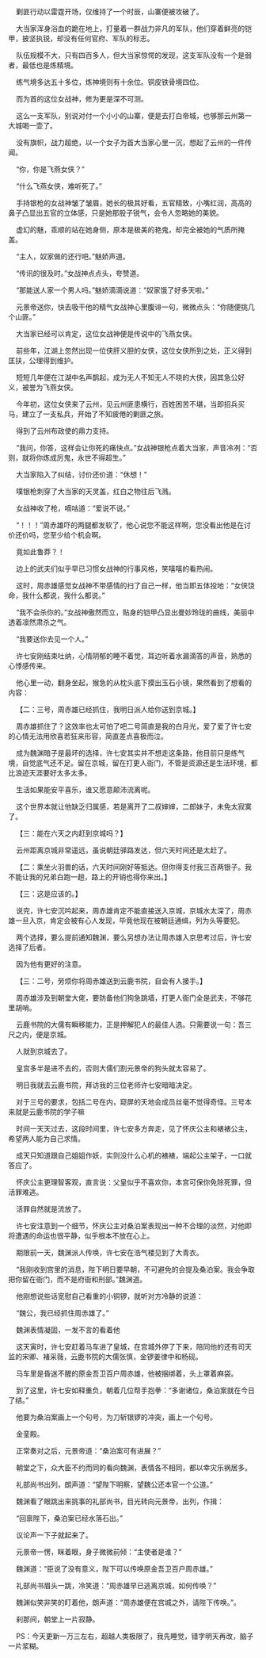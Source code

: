     剿匪行动以雷霆开场，仅维持了一个时辰，山寨便被攻破了。

    大当家浑身浴血的跪在地上，打量着一群战力非凡的军队，他们穿着鲜亮的铠甲，披坚执锐，却没有任何官府、军队的标志。

    队伍规模不大，只有四百多人，但大当家惊愕的发现，这支军队没有一个是弱者，最低也是炼精境。

    练气境多达五十多位，炼神境则有十余位。铜皮铁骨境四位。

    而为首的这位女战神，修为更是深不可测。

    这么一支军队，别说对付一个小小的山寨，便是去打白帝城，也够那云州第一大城喝一壶了。

    没有旗帜，战力超绝，以一个女子为首大当家心里一沉，想起了云州的一件传闻。

    “你，你是飞燕女侠？”

    “什么飞燕女侠，难听死了。”

    手持银枪的女战神皱了皱眉，她长的极其好看，五官精致，小嘴红润，高高的鼻子凸显出五官的立体感，只是她那股子锐气，会令人忽略她的美貌。

    虚幻的魅，乖顺的站在她身侧，原本是极美的艳鬼，却完全被她的气质所掩盖。

    “主人，奴家做的还行吧。”魅娇声道。

    “传讯的很及时。”女战神点点头，夸赞道。

    “那能送人家一个男人吗。”魅娇滴滴说道：“奴家饿了好多天啦。”

    元景帝送你，快去吸干他的精气女战神心里腹诽一句，微微点头：“你随便挑几个山匪。”

    大当家已经可以肯定，这位女战神便是传说中的飞燕女侠。

    前些年，江湖上忽然出现一位侠肝义胆的女侠，这位女侠所到之处，正义得到匡扶，公理得到维护。

    短短几年便在江湖中名声鹊起，成为无人不知无人不晓的大侠，因其急公好义，被誉为飞燕女侠。

    今年初，这位女侠来了云州，见云州匪患横行，百姓困苦不堪，当即招兵买马，建立了一支私兵，开始了不知疲倦的剿匪之旅。

    得到了云州布政使的鼎力支持。

    “我问，你答，这样会让你死的痛快点。”女战神银枪点着大当家，声音冷冽：“否则，就将你炼成厉鬼，永世不得超生。”

    大当家陷入了纠结，讨价还价道：“休想！”

    噗银枪刺穿了大当家的天灵盖，红白之物往后飞溅。

    女战神收了枪，嘀咕道：“爱说不说。”

    “！！！”周赤雄吓的两腿都发软了，他心说您不能这样啊，您没看出他是在讨价还价吗，您至少给个机会啊。

    竟如此鲁莽？！

    边上的武夫们似乎早已习惯女战神的行事风格，笑嘻嘻的看热闹。

    这时，周赤雄感觉女战神不带感情的扫了自己一样，他当即五体投地：“女侠饶命，我什么都说，我什么都说。”

    “我不会杀你的。”女战神傲然而立，贴身的铠甲凸显出曼妙玲珑的曲线，美丽中透着凛然肃杀之气。

    “我要送你去见一个人。”

    许七安刚结束吐纳，心情阴郁的睡不着觉，耳边听着水漏滴答的声音，熟悉的心悸感传来。

    他心里一动，翻身坐起，猴急的从枕头底下摸出玉石小镜，果然看到了想看的内容：

    【二：三号，周赤雄已经抓住，我明日派人给你送到京城。】

    周赤雄抓住了？这效率也太可怕了吧二号简直是我的白月光，爱了爱了许七安的心情无法用欣喜若狂来形容，简直差点喜极而泣。

    成为魏渊暗子是最坏的选择，许七安其实并不想走这条路，他目前只是练气境，自觉底气还不足。留在京城，留在打更人衙门，不管是资源还是生活环境，都比浪迹天涯要好太多太多。

    生活如果能安平喜乐，谁又愿意颠沛流离呢。

    这个世界本就让他缺乏归属感，若是离开了二叔婶婶，二郎妹子，未免太寂寞了。

    【三：能在六天之内赶到京城吗？】

    云州距离京城非常遥远，虽说朝廷驿路发达，但六天时间还是太赶了。

    【二：乘坐火羽兽的话，六天时间刚好等抵达。但你得支付我三百两银子。我不能让我的兄弟白跑一趟，路上的开销也得你来出。】

    【三：这是应该的。】

    说完，许七安沉吟起来，周赤雄肯定不能直接送入京城，京城水太深了，周赤雄一旦入京，肯定会被有心人发现，毕竟他现在被朝廷通缉，列为头等要犯。

    两个选择，要么提前通知魏渊，要么另想办法让周赤雄入京思考过后，许七安选择了后者。

    因为他有更好的注意。

    【三：二号，劳烦你将周赤雄送到云鹿书院，自会有人接手。】

    周赤雄涉及到朝堂大佬，要防备他们狗急跳墙，打更人衙门全是武夫，不够花里胡哨。

    云鹿书院的大儒有瞬移能力，正是押解犯人的最佳人选。只需要说一句：吾三尺之内，便是京城。

    人就到京城去了。

    皇宫多半是进不去的，否则大儒们割元景帝的狗头就太容易了。

    明日我就去云鹿书院，拜访我的三位老师许七安暗暗决定。

    对于三号的要求，包括二号在内，窥屏的天地会成员丝毫不觉得奇怪。三号本来就是云鹿书院的学子嘛

    时间一天天过去，这段时间里，许七安多方奔走，见了怀庆公主和裱裱公主，希望两人能为自己求情。

    成天只知道跟自己姐姐作妖，实则没什么心机的裱裱，端起公主架子，一口就答应了。

    怀庆公主更理智客观，直言说：父皇似乎不喜欢你，本宫可保你免除死罪，但活罪难逃。

    活罪自然就是流放了。

    许七安注意到一个细节，怀庆公主对桑泊案表现出一种不合理的淡然，对他即将遭遇的命运也很平静，似乎根本不放在心上。

    期限前一天，魏渊派人传唤，许七安在浩气楼见到了大青衣。

    “我刚收到宫里的消息，陛下明日要早朝，不可避免的会提及桑泊案。我会争取把你留在衙门，而不是府衙和刑部。”魏渊道。

    他刚想说些话宽慰自己看重的小铜锣，就听对方冷静的说道：

    “魏公，我已经抓住周赤雄了。”

    魏渊表情凝固，一发不言的看着他

    这天寅时，许七安赶着马车进了皇城，在宫城外停了下来，陪同他的还有司天监的宋卿、褚采薇，云鹿书院的大儒张慎，金锣姜律中和杨砚。

    马车里是昏迷不醒的原金吾卫百户周赤雄，他被捆绑着，头上罩着麻袋。

    到了这里，许七安如释重负，朝着几位帮手抱拳：“多谢诸位，桑泊案就在今日了结。”

    他要为桑泊案画上一个句号，为刀斩银锣的冲突，画上一个句号。

    金銮殿。

    正常奏对之后，元景帝道：“桑泊案可有进展？”

    朝堂之下，众大臣不约而同的看向魏渊，表情各不相同，都以幸灾乐祸居多。

    礼部尚书出列，朗声道：“望陛下明察，望魏公还本官一个公道。”

    魏渊看了眼跳出来挑事的礼部尚书，目光转向元景帝，出列，作揖：

    “回禀陛下，桑泊案已经水落石出。”

    议论声一下子就起来了。

    元景帝一愣，眯着眼，身子微微前倾：“主使者是谁？”

    魏渊道：“臣说了没有意义，陛下可以传唤原金吾卫百户周赤雄。”

    礼部尚书眉头一跳，冷笑道：“周赤雄早已逃离京城，如何传唤？”

    魏渊似笑非笑的盯着他，朗声道：“周赤雄便在宫城之外，请陛下传唤。”。

    刹那间，朝堂上一片寂静。

    PS：今天更新一万三左右，超越人类极限了，我先睡觉，错字明天再改，脑子一片浆糊。